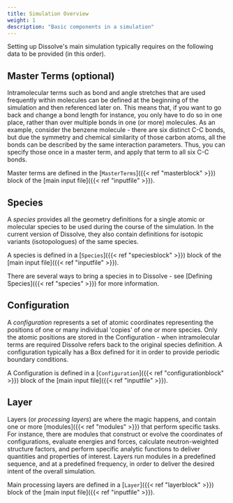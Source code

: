 ```yaml
---
title: Simulation Overview
weight: 1
description: "Basic components in a simulation"
---
```


Setting up Dissolve's main simulation typically requires on the following data to be provided (in this order).

## Master Terms (optional)

Intramolecular terms such as bond and angle stretches that are used frequently within molecules can be defined at the beginning of the simulation and then referenced later on. This means that, if you want to go back and change a bond length for instance, you only have to do so in one place, rather than over multiple bonds in one (or more) molecules. As an example, consider the benzene molecule - there are six distinct C-C bonds, but due the symmetry and chemical similarity of those carbon atoms, all the bonds can be described by the same interaction parameters. Thus, you can specify those once in a master term, and apply that term to all six C-C bonds.

Master terms are defined in the [`MasterTerms`]({{< ref "masterblock" >}}) block of the [main input file]({{< ref "inputfile" >}}).

## Species

A _species_ provides all the geometry definitions for a single atomic or molecular species to be used during the course of the simulation. In the current version of Dissolve, they also contain definitions for isotopic variants (isotopologues) of the same species.

A species is defined in a [`Species`]({{< ref "speciesblock" >}}) block of the [main input file]({{< ref "inputfile" >}}).

There are several ways to bring a species in to Dissolve - see [Defining Species]({{< ref "species" >}}) for more information.

## Configuration

A _configuration_ represents a set of atomic coordinates representing the positions of one or many individual 'copies' of one or more species. Only the atomic positions are stored in the Configuration - when intramolecular terms are required Dissolve refers back to the original species definition. A configuration typically has a Box defined for it in order to provide periodic boundary conditions.

A Configuration is defined in a [`Configuration`]({{< ref "configurationblock" >}}) block of the [main input file]({{< ref "inputfile" >}}).

## Layer

Layers (or _processing layers_) are where the magic happens, and contain one or more [modules]({{< ref "modules" >}}) that perform specific tasks. For instance, there are modules that construct or evolve the coordinates of configurations, evaluate energies and forces, calculate neutron-weighted structure factors, and perform specific analytic functions to deliver quantities and properties of interest. Layers run modules in a predefined sequence, and at a predefined frequency, in order to deliver the desired intent of the overall simulation.

Main processing layers are defined in a [`Layer`]({{< ref "layerblock" >}}) block of the [main input file]({{< ref "inputfile" >}}).
